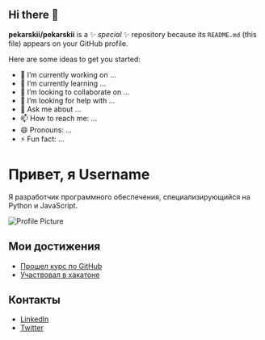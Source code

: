 ## Hi there 👋


**pekarskii/pekarskii** is a ✨ _special_ ✨ repository because its `README.md` (this file) appears on your GitHub profile.

Here are some ideas to get you started:

- 🔭 I’m currently working on ...
- 🌱 I’m currently learning ...
- 👯 I’m looking to collaborate on ...
- 🤔 I’m looking for help with ...
- 💬 Ask me about ...
- 📫 How to reach me: ...
- 😄 Pronouns: ...
- ⚡ Fun fact: ...



# Привет, я Username

Я разработчик программного обеспечения, специализирующийся на Python и JavaScript.

![Profile Picture](https://example.com/path-to-your-image.png)

## Мои достижения
- [Прошел курс по GitHub](https://example.com/link-to-your-certificate)
- [Участвовал в хакатоне](https://example.com/link-to-hackathon)

## Контакты
- [LinkedIn](https://linkedin.com/in/username)
- [Twitter](https://twitter.com/username)
